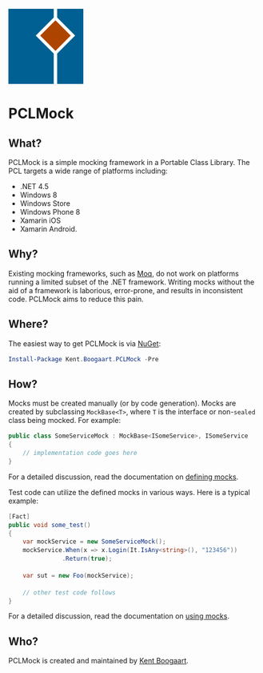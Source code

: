![Logo](Art/Logo150x150.png "Logo")

# PCLMock

## What?
 
PCLMock is a simple mocking framework in a Portable Class Library. The PCL targets a wide range of platforms including:

* .NET 4.5
* Windows 8
* Windows Store
* Windows Phone 8
* Xamarin iOS
* Xamarin Android.

## Why?

Existing mocking frameworks, such as [Moq](https://github.com/Moq/moq4), do not work on platforms running a limited subset of the .NET framework. Writing mocks without the aid of a framework is laborious, error-prone, and results in inconsistent code. PCLMock aims to reduce this pain.

## Where?

The easiest way to get PCLMock is via [NuGet](http://www.nuget.org/packages/Kent.Boogaart.PCLMock/):

```PowerShell
Install-Package Kent.Boogaart.PCLMock -Pre
```

## How?

Mocks must be created manually (or by code generation). Mocks are created by subclassing `MockBase<T>`, where `T` is the interface or non-`sealed` class being mocked. For example:

```C#
public class SomeServiceMock : MockBase<ISomeService>, ISomeService
{
    // implementation code goes here
}
```

For a detailed discussion, read the documentation on [defining mocks](Doc/defining-mocks.md).

Test code can utilize the defined mocks in various ways. Here is a typical example:

```C#
[Fact]
public void some_test()
{
    var mockService = new SomeServiceMock();
	mockService.When(x => x.Login(It.IsAny<string>(), "123456"))
	           .Return(true);

    var sut = new Foo(mockService);

    // other test code follows
}
```

For a detailed discussion, read the documentation on [using mocks](Doc/using-mocks.md).

## Who?

PCLMock is created and maintained by [Kent Boogaart](http://kent-boogaart.com).